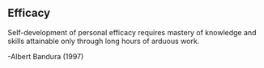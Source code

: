 ## Efficacy

Self-development of personal efficacy requires mastery of knowledge and skills attainable only through long hours of arduous work.

-Albert Bandura (1997)